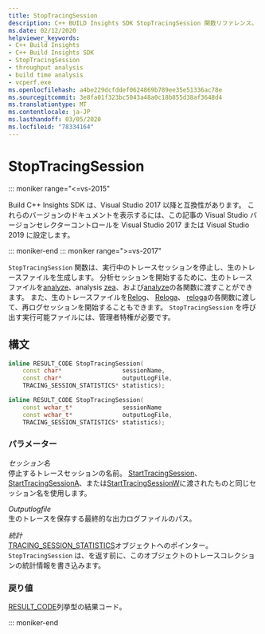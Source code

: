 ```yaml
---
title: StopTracingSession
description: C++ BUILD Insights SDK StopTracingSession 関数リファレンス。
ms.date: 02/12/2020
helpviewer_keywords:
- C++ Build Insights
- C++ Build Insights SDK
- StopTracingSession
- throughput analysis
- build time analysis
- vcperf.exe
ms.openlocfilehash: a4be229dcfddef0624869b789ee35e51336ac78e
ms.sourcegitcommit: 3e8fa01f323bc5043a48a0c18b855d38af3648d4
ms.translationtype: MT
ms.contentlocale: ja-JP
ms.lasthandoff: 03/05/2020
ms.locfileid: "78334164"
---
```

# <a name="stoptracingsession"></a>StopTracingSession

::: moniker range="<=vs-2015"

Build C++ Insights SDK は、Visual Studio 2017 以降と互換性があります。 これらのバージョンのドキュメントを表示するには、この記事の Visual Studio バージョンセレクターコントロールを Visual Studio 2017 または Visual Studio 2019 に設定します。

::: moniker-end
::: moniker range=">=vs-2017"

`StopTracingSession` 関数は、実行中のトレースセッションを停止し、生のトレースファイルを生成します。 分析セッションを開始するために、生のトレースファイルを[analyze](analyze.md)、analysis [zea](analyze-a.md)、および[analyze](analyze-w.md)の各関数に渡すことができます。 また、生のトレースファイルを[Relog](relog.md)、 [Reloga](relog-a.md)、 [reloga](relog-w.md)の各関数に渡して、再ログセッションを開始することもできます。 `StopTracingSession` を呼び出す実行可能ファイルには、管理者特権が必要です。

## <a name="syntax"></a>構文

```cpp
inline RESULT_CODE StopTracingSession(
    const char*                 sessionName,
    const char*                 outputLogFile,
    TRACING_SESSION_STATISTICS* statistics);

inline RESULT_CODE StopTracingSession(
    const wchar_t*              sessionName
    const wchar_t*              outputLogFile,
    TRACING_SESSION_STATISTICS* statistics);
```

### <a name="parameters"></a>パラメーター

*セッション名*\
停止するトレースセッションの名前。 [StartTracingSession](start-tracing-session.md)、 [StartTracingSessionA](start-tracing-session-a.md)、または[StartTracingSessionW](start-tracing-session-w.md)に渡されたものと同じセッション名を使用します。

*Outputlogfile*\
生のトレースを保存する最終的な出力ログファイルのパス。

*統計*\
[TRACING_SESSION_STATISTICS](../other-types/tracing-session-statistics-struct.md)オブジェクトへのポインター。 `StopTracingSession` は、を返す前に、このオブジェクトのトレースコレクションの統計情報を書き込みます。

### <a name="return-value"></a>戻り値

[RESULT_CODE](../other-types/result-code-enum.md)列挙型の結果コード。

::: moniker-end
